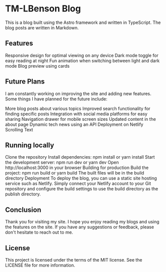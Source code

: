 <!-- @format -->

# TM-LBenson Blog

This is a blog built using the Astro framework and written in TypeScript. The blog posts are written in Markdown.

## Features

Responsive design for optimal viewing on any device
Dark mode toggle for easy reading at night
Fun animation when switching between light and dark mode
Blog preview using cards

## Future Plans

I am constantly working on improving the site and adding new features. Some things I have planned for the future include:

More blog posts about various topics
Improved search functionality for finding specific posts
Integration with social media platforms for easy sharing
Navigation drawer for mobile screen sizes
Updated content in the about page
Dynamic tech news using an API
Deployment on Netlify
Scrolling Text

## Running locally

Clone the repository
Install dependencies: npm install or yarn install
Start the development server: npm run dev or yarn dev
Open http://localhost:3000 in your browser
Building for production
Build the project: npm run build or yarn build
The built files will be in the build directory
Deployment
To deploy the blog, you can use a static site hosting service such as Netlify. Simply connect your Netlify account to your Git repository and configure the build settings to use the build directory as the publish directory.

## Conclusion

Thank you for visiting my site. I hope you enjoy reading my blogs and using the features on the site. If you have any suggestions or feedback, please don't hesitate to reach out to me.

## License

This project is licensed under the terms of the MIT license. See the LICENSE file for more information.

